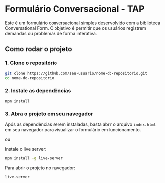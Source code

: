 # Formulário Conversacional - TAP

Este é um formulário conversacional simples desenvolvido com a biblioteca Conversational Form. O objetivo é permitir que os usuários registrem demandas ou problemas de forma interativa.

## Como rodar o projeto

### 1. Clone o repositório

```bash
git clone https://github.com/seu-usuario/nome-do-repositorio.git
cd nome-do-repositorio
```

### 2. Instale as dependências
```bash
npm install
```

### 3. Abra o projeto em seu navegador
Após as dependências serem instaladas, basta abrir o arquivo ```index.html``` em seu navegador para visualizar o formulário em funcionamento.

ou

Instale o live server: 
```bash
npm install -g live-server
```
Para abrir o projeto no navegador:
```bash
live-server
```

